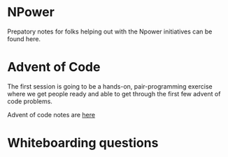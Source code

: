 # NPower

Prepatory notes for folks helping out with the Npower initiatives can be found here.

# Advent of Code
The first session is going to be a hands-on, pair-programming exercise where we get people ready and able to get through the first few advent of code problems.

Advent of code notes are [here](advent.md)






# Whiteboarding questions

